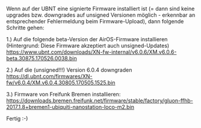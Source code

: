 Wenn auf der UBNT eine signierte Firmware installiert ist (= dann sind keine upgrades bzw. downgrades auf unsigned Versionen möglich - erkennbar an entsprechender Fehlermeldung beim Firmware-Upload), dann folgende Schritte gehen:

1.) Auf die folgende beta-Version der AirOS-Firmware installieren  (Hintergrund: Diese Firmware akzeptiert auch unsigned-Updates)
https://www.ubnt.com/downloads/XN-fw-internal/v6.0.6/XM.v6.0.6-beta.30875.170526.0038.bin

2.) Auf die (unsigned!!!) Version 6.0.4 downgraden
https://dl.ubnt.com/firmwares/XN-fw/v6.0.4/XM.v6.0.4.30805.170505.1525.bin

3.) Firmware von Freifunk Bremen installieren:
https://downloads.bremen.freifunk.net/firmware/stable/factory/gluon-ffhb-2017.1.8+bremen1-ubiquiti-nanostation-loco-m2.bin

Fertig :-)